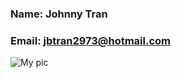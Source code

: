 ### Name: Johnny Tran
### Email: jbtran2973@hotmail.com
![My pic](https://avatars3.githubusercontent.com/u/18449525?v=3&s=260)
